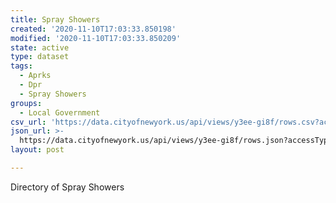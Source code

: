 ```yaml
---
title: Spray Showers
created: '2020-11-10T17:03:33.850198'
modified: '2020-11-10T17:03:33.850209'
state: active
type: dataset
tags:
  - Aprks
  - Dpr
  - Spray Showers
groups:
  - Local Government
csv_url: 'https://data.cityofnewyork.us/api/views/y3ee-gi8f/rows.csv?accessType=DOWNLOAD'
json_url: >-
  https://data.cityofnewyork.us/api/views/y3ee-gi8f/rows.json?accessType=DOWNLOAD
layout: post

---
```

Directory of Spray Showers
